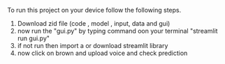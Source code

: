 To run this project on your device follow the following steps.
1) Download zid file (code , model , input, data and gui)
2) now run the "gui.py" by typing command oon your terminal "streamlit run gui.py"
3) if not run then import a or download streamlit library
4) now click on brown and upload voice and check prediction 

